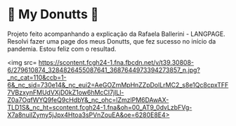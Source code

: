 <h1>&#127849; My Donutts &#127849;</h1>

Projeto feito acompanhando a explicação da Rafaela Ballerini - LANGPAGE.
Resolvi fazer uma page dos meus Donutts, que fez sucesso no início da pandemia. 
Estou feliz com o resultad.

<img src= https://scontent.fcgh24-1.fna.fbcdn.net/v/t39.30808-6/279610874_3284826455087641_3687644973394273857_n.jpg?_nc_cat=110&ccb=1-6&_nc_sid=730e14&_nc_eui2=AeGOZmMpHnZZpDolLrMC2_s8e1Qc8cpxTFF7VBzxynFMUdVXjD0kZ1ow6hMcCI7jlLl-Z0a7OqfWYQ9feQ9cHdbY&_nc_ohc=lZmzlPM6DAwAX-TLD1S&_nc_ht=scontent.fcgh24-1.fna&oh=00_AT9_0dvLzbFVg-X7a8nuiIZymy5jJpx4Htoa3sPVnZouEA&oe=6280E8E4>

